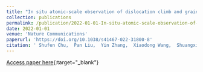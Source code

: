 ```yaml
---
title: "In situ atomic-scale observation of dislocation climb and grain boundary evolution in nanostructured metal"
collection: publications
permalink: /publication/2022-01-01-In-situ-atomic-scale-observation-of-dislocation-climb-and-grain-boundary-evolution-in-nanostructured-metal
date: 2022-01-01
venue: 'Nature Communications'
paperurl: 'https://doi.org/10.1038/s41467-022-31800-8'
citation: ' Shufen Chu,  Pan Liu,  Yin Zhang,  Xiaodong Wang,  Shuangxi Song,  Ting Zhu,  Ze Zhang,  Xiaodong Han,  Baode Sun,  Mingwei Chen, &quot;In situ atomic-scale observation of dislocation climb and grain boundary evolution in nanostructured metal.&quot; Nature Communications, 2022.'
---
```

[Access paper here](https://doi.org/10.1038/s41467-022-31800-8){:target="_blank"}
